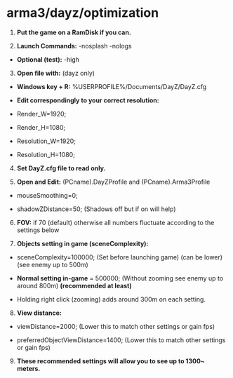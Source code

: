 # arma3/dayz/optimization

1. **Put the game on a RamDisk if you can.**

2. **Launch Commands:** -nosplash -nologs

 * **Optional (test):** -high

3. **Open file with:** (dayz only)

 * **Windows key + R:** %USERPROFILE%/Documents/DayZ/DayZ.cfg 

 * **Edit correspondingly to your correct resolution:** 

 * Render_W=1920; 

 * Render_H=1080;

 * Resolution_W=1920; 

 * Resolution_H=1080; 

4. **Set DayZ.cfg file to read only.** 

5. **Open and Edit:** (PCname).DayZProfile and (PCname).Arma3Profile

 * mouseSmoothing=0;

 * shadowZDistance=50; (Shadows off but if on will help)

6. **FOV:** if 70 (default) otherwise all numbers fluctuate according to the settings below

7. **Objects setting in game (sceneComplexity):**

 * sceneComplexity=100000; (Set before launching game) (can be lower) (see enemy up to 500m)

 * **Normal setting in-game** = 500000; (Without zooming see enemy up to around 800m) **(recommended at least)**

 * Holding right click (zooming) adds around 300m on each setting.

8. **View distance:**

 * viewDistance=2000; (Lower this to match other settings or gain fps)

 * preferredObjectViewDistance=1400; (Lower this to match other settings or gain fps)

9. **These recommended settings will allow you to see up to 1300~ meters.**
